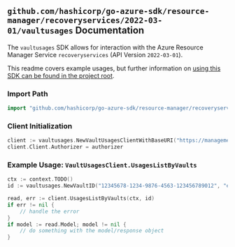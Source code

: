 
## `github.com/hashicorp/go-azure-sdk/resource-manager/recoveryservices/2022-03-01/vaultusages` Documentation

The `vaultusages` SDK allows for interaction with the Azure Resource Manager Service `recoveryservices` (API Version `2022-03-01`).

This readme covers example usages, but further information on [using this SDK can be found in the project root](https://github.com/hashicorp/go-azure-sdk/tree/main/docs).

### Import Path

```go
import "github.com/hashicorp/go-azure-sdk/resource-manager/recoveryservices/2022-03-01/vaultusages"
```


### Client Initialization

```go
client := vaultusages.NewVaultUsagesClientWithBaseURI("https://management.azure.com")
client.Client.Authorizer = authorizer
```


### Example Usage: `VaultUsagesClient.UsagesListByVaults`

```go
ctx := context.TODO()
id := vaultusages.NewVaultID("12345678-1234-9876-4563-123456789012", "example-resource-group", "vaultValue")

read, err := client.UsagesListByVaults(ctx, id)
if err != nil {
	// handle the error
}
if model := read.Model; model != nil {
	// do something with the model/response object
}
```
